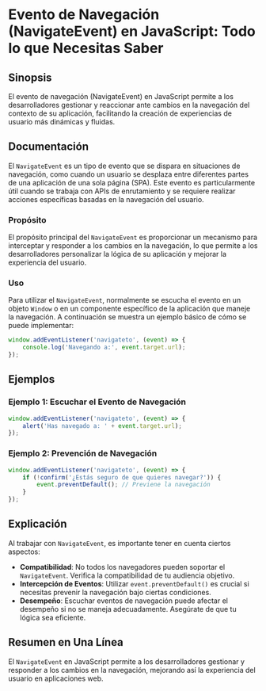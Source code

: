 <!--
Meta Description: # Evento de Navegación (NavigateEvent) en JavaScript: Todo lo que Necesitas Saber ## Sinopsis El evento de navegación (NavigateEvent) en JavaScript pe...
Meta Keywords: navegación, navigateevent, event, evento, javascript
-->

# Evento de Navegación (NavigateEvent) en JavaScript: Todo lo que Necesitas Saber

## Sinopsis
El evento de navegación (NavigateEvent) en JavaScript permite a los desarrolladores gestionar y reaccionar ante cambios en la navegación del contexto de su aplicación, facilitando la creación de experiencias de usuario más dinámicas y fluidas.

## Documentación
El `NavigateEvent` es un tipo de evento que se dispara en situaciones de navegación, como cuando un usuario se desplaza entre diferentes partes de una aplicación de una sola página (SPA). Este evento es particularmente útil cuando se trabaja con APIs de enrutamiento y se requiere realizar acciones específicas basadas en la navegación del usuario.

### Propósito
El propósito principal del `NavigateEvent` es proporcionar un mecanismo para interceptar y responder a los cambios en la navegación, lo que permite a los desarrolladores personalizar la lógica de su aplicación y mejorar la experiencia del usuario.

### Uso
Para utilizar el `NavigateEvent`, normalmente se escucha el evento en un objeto `Window` o en un componente específico de la aplicación que maneje la navegación. A continuación se muestra un ejemplo básico de cómo se puede implementar:

```javascript
window.addEventListener('navigateto', (event) => {
    console.log('Navegando a:', event.target.url);
});
```

## Ejemplos
### Ejemplo 1: Escuchar el Evento de Navegación
```javascript
window.addEventListener('navigateto', (event) => {
    alert('Has navegado a: ' + event.target.url);
});
```

### Ejemplo 2: Prevención de Navegación
```javascript
window.addEventListener('navigateto', (event) => {
    if (!confirm('¿Estás seguro de que quieres navegar?')) {
        event.preventDefault(); // Previene la navegación
    }
});
```

## Explicación
Al trabajar con `NavigateEvent`, es importante tener en cuenta ciertos aspectos:

- **Compatibilidad**: No todos los navegadores pueden soportar el `NavigateEvent`. Verifica la compatibilidad de tu audiencia objetivo.
- **Intercepción de Eventos**: Utilizar `event.preventDefault()` es crucial si necesitas prevenir la navegación bajo ciertas condiciones.
- **Desempeño**: Escuchar eventos de navegación puede afectar el desempeño si no se maneja adecuadamente. Asegúrate de que tu lógica sea eficiente.

## Resumen en Una Línea
El `NavigateEvent` en JavaScript permite a los desarrolladores gestionar y responder a los cambios en la navegación, mejorando así la experiencia del usuario en aplicaciones web.